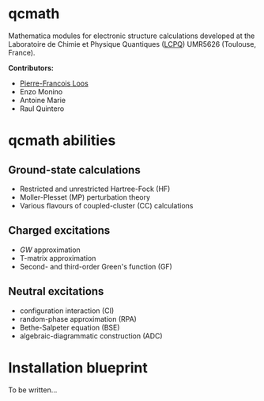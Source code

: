 # qcmath

Mathematica modules for electronic structure calculations developed at the 
Laboratoire de Chimie et Physique Quantiques ([LCPQ](https://www.lcpq.ups-tlse.fr)) UMR5626 (Toulouse, France).

**Contributors:**
- [Pierre-Francois Loos](https://pfloos.github.io/WEB_LOOS)
- Enzo Monino
- Antoine Marie
- Raul Quintero

# qcmath abilities

## Ground-state calculations
- Restricted and unrestricted Hartree-Fock (HF)
- Moller-Plesset (MP) perturbation theory
- Various flavours of coupled-cluster (CC) calculations

## Charged excitations
- *GW* approximation
- T-matrix approximation
- Second- and third-order Green's function (GF)

## Neutral excitations
- configuration interaction (CI)
- random-phase approximation (RPA)
- Bethe-Salpeter equation (BSE)
- algebraic-diagrammatic construction (ADC)

# Installation blueprint

To be written...



